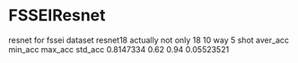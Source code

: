 # FSSEIResnet
resnet for fssei dataset
resnet18 actually not only 18
10 way 5 shot
aver_acc		min_acc	max_acc	std_acc
0.8147334	0.62	0.94	0.05523521
